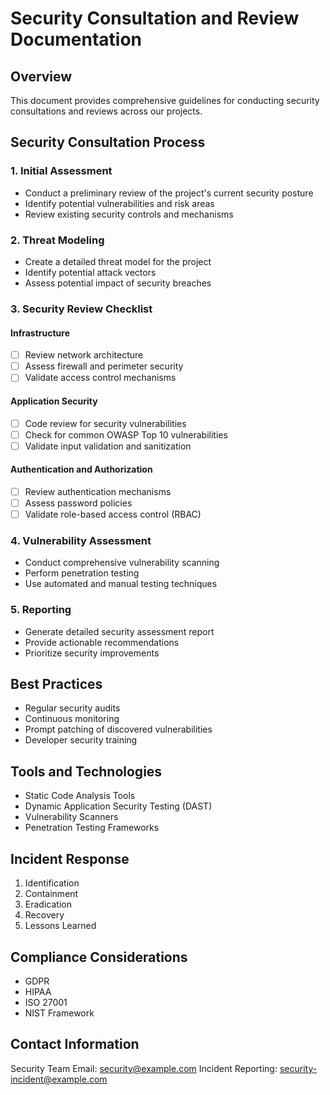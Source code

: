 # Security Consultation and Review Documentation

## Overview
This document provides comprehensive guidelines for conducting security consultations and reviews across our projects.

## Security Consultation Process

### 1. Initial Assessment
- Conduct a preliminary review of the project's current security posture
- Identify potential vulnerabilities and risk areas
- Review existing security controls and mechanisms

### 2. Threat Modeling
- Create a detailed threat model for the project
- Identify potential attack vectors
- Assess potential impact of security breaches

### 3. Security Review Checklist
#### Infrastructure
- [ ] Review network architecture
- [ ] Assess firewall and perimeter security
- [ ] Validate access control mechanisms

#### Application Security
- [ ] Code review for security vulnerabilities
- [ ] Check for common OWASP Top 10 vulnerabilities
- [ ] Validate input validation and sanitization

#### Authentication and Authorization
- [ ] Review authentication mechanisms
- [ ] Assess password policies
- [ ] Validate role-based access control (RBAC)

### 4. Vulnerability Assessment
- Conduct comprehensive vulnerability scanning
- Perform penetration testing
- Use automated and manual testing techniques

### 5. Reporting
- Generate detailed security assessment report
- Provide actionable recommendations
- Prioritize security improvements

## Best Practices
- Regular security audits
- Continuous monitoring
- Prompt patching of discovered vulnerabilities
- Developer security training

## Tools and Technologies
- Static Code Analysis Tools
- Dynamic Application Security Testing (DAST)
- Vulnerability Scanners
- Penetration Testing Frameworks

## Incident Response
1. Identification
2. Containment
3. Eradication
4. Recovery
5. Lessons Learned

## Compliance Considerations
- GDPR
- HIPAA
- ISO 27001
- NIST Framework

## Contact Information
Security Team Email: security@example.com
Incident Reporting: security-incident@example.com